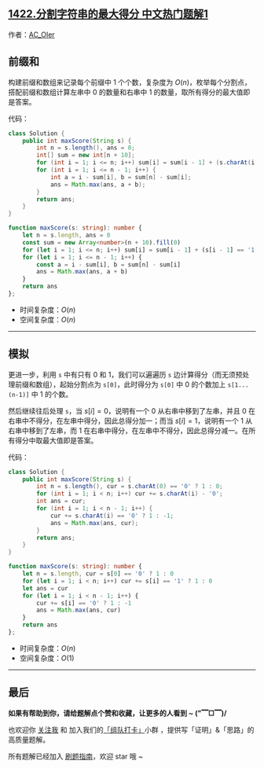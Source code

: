 ## [1422.分割字符串的最大得分 中文热门题解1](https://leetcode.cn/problems/maximum-score-after-splitting-a-string/solutions/100000/by-ac_oier-3wua)

作者：[AC_OIer](https://leetcode.cn/u/AC_OIer)

## 前缀和

构建前缀和数组来记录每个前缀中 $1$ 个个数，复杂度为 $O(n)$，枚举每个分割点，搭配前缀和数组计算左串中 $0$ 的数量和右串中 $1$ 的数量，取所有得分的最大值即是答案。

代码：
```Java []
class Solution {
    public int maxScore(String s) {
        int n = s.length(), ans = 0;
        int[] sum = new int[n + 10];
        for (int i = 1; i <= n; i++) sum[i] = sum[i - 1] + (s.charAt(i - 1) - '0');
        for (int i = 1; i <= n - 1; i++) {
            int a = i - sum[i], b = sum[n] - sum[i];
            ans = Math.max(ans, a + b);
        }
        return ans;
    }
}
```
```Typescript []
function maxScore(s: string): number {
    let n = s.length, ans = 0
    const sum = new Array<number>(n + 10).fill(0)
    for (let i = 1; i <= n; i++) sum[i] = sum[i - 1] + (s[i - 1] == '1' ? 1 : 0)
    for (let i = 1; i <= n - 1; i++) {
        const a = i - sum[i], b = sum[n] - sum[i]
        ans = Math.max(ans, a + b)
    }
    return ans
};
```
* 时间复杂度：$O(n)$
* 空间复杂度：$O(n)$

---

## 模拟

更进一步，利用 `s` 中有只有 $0$ 和 $1$，我们可以遍遍历 `s` 边计算得分（而无须预处理前缀和数组），起始分割点为 `s[0]`，此时得分为 `s[0]` 中 $0$ 的个数加上 `s[1...(n-1)]` 中 $1$ 的个数。

然后继续往后处理 `s`，当 $s[i] = 0$，说明有一个 $0$ 从右串中移到了左串，并且 $0$ 在右串中不得分，在左串中得分，因此总得分加一；而当 $s[i] = 1$，说明有一个 $1$ 从右串中移到了左串，而 $1$ 在右串中得分，在左串中不得分，因此总得分减一。在所有得分中取最大值即是答案。

代码：
```Java []
class Solution {
    public int maxScore(String s) {
        int n = s.length(), cur = s.charAt(0) == '0' ? 1 : 0;
        for (int i = 1; i < n; i++) cur += s.charAt(i) - '0';
        int ans = cur;
        for (int i = 1; i < n - 1; i++) {
            cur += s.charAt(i) == '0' ? 1 : -1;
            ans = Math.max(ans, cur);
        }
        return ans;
    }
}
```
```TypeScript []
function maxScore(s: string): number {
    let n = s.length, cur = s[0] == '0' ? 1 : 0
    for (let i = 1; i < n; i++) cur += s[i] == '1' ? 1 : 0
    let ans = cur
    for (let i = 1; i < n - 1; i++) {
        cur += s[i] == '0' ? 1 : -1
        ans = Math.max(ans, cur)
    }
    return ans
};
```
* 时间复杂度：$O(n)$
* 空间复杂度：$O(1)$

---

## 最后

**如果有帮助到你，请给题解点个赞和收藏，让更多的人看到 ~ ("▔□▔)/**

也欢迎你 [关注我](https://oscimg.oschina.net/oscnet/up-19688dc1af05cf8bdea43b2a863038ab9e5.png) 和 加入我们的[「组队打卡」](https://leetcode-cn.com/u/ac_oier/)小群 ，提供写「证明」&「思路」的高质量题解。

所有题解已经加入 [刷题指南](https://github.com/SharingSource/LogicStack-LeetCode/wiki)，欢迎 star 哦 ~